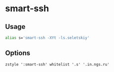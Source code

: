 # smart-ssh

## Usage

```zsh
alias s='smart-ssh -XYt -ls.seletskiy'
```

## Options

` zstyle ':smart-ssh' whitelist '.s' '.in.ngs.ru' `

